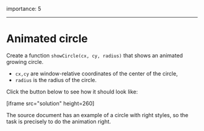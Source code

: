 importance: 5

---

# Animated circle

Create a function `showCircle(cx, cy, radius)` that shows an animated growing circle.

- `cx,cy` are window-relative coordinates of the center of the circle,
- `radius` is the radius of the circle.

Click the button below to see how it should look like:

[iframe src="solution" height=260]

The source document has an example of a circle with right styles, so the task is precisely to do the animation right.
